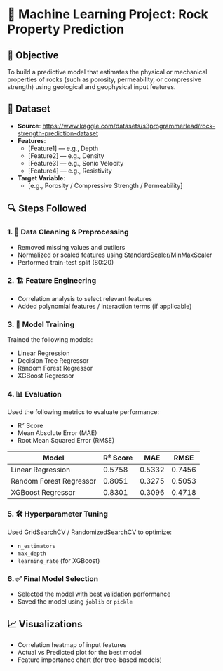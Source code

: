 # 🧪 Machine Learning Project: Rock Property Prediction

## 📍 Objective
To build a predictive model that estimates the physical or mechanical properties of rocks (such as porosity, permeability, or compressive strength) using geological and geophysical input features.

## 📂 Dataset
- **Source**: https://www.kaggle.com/datasets/s3programmerlead/rock-strength-prediction-dataset
- **Features**:
  - [Feature1] — e.g., Depth
  - [Feature2] — e.g., Density
  - [Feature3] — e.g., Sonic Velocity
  - [Feature4] — e.g., Resistivity
- **Target Variable**:
  - [e.g., Porosity / Compressive Strength / Permeability]

## 🔍 Steps Followed

### 1. 🧼 Data Cleaning & Preprocessing
- Removed missing values and outliers
- Normalized or scaled features using StandardScaler/MinMaxScaler
- Performed train-test split (80:20)

### 2. 🏗️ Feature Engineering
- Correlation analysis to select relevant features
- Added polynomial features / interaction terms (if applicable)

### 3. 🤖 Model Training
Trained the following models:
- Linear Regression
- Decision Tree Regressor
- Random Forest Regressor
- XGBoost Regressor

### 4. 📊 Evaluation
Used the following metrics to evaluate performance:
- R² Score
- Mean Absolute Error (MAE)
- Root Mean Squared Error (RMSE)

| Model                 | R² Score | MAE   | RMSE  |
|----------------------|----------|-------|-------|
| Linear Regression     | 0.5758     | 0.5332  | 0.7456  |
| Random Forest Regressor | 0.8051     | 0.3275  | 0.5053  |
| XGBoost Regressor     | 0.8301     | 0.3096  | 0.4718  |

### 5. 🛠️ Hyperparameter Tuning
Used GridSearchCV / RandomizedSearchCV to optimize:
- `n_estimators`
- `max_depth`
- `learning_rate` (for XGBoost)

### 6. ✅ Final Model Selection
- Selected the model with best validation performance
- Saved the model using `joblib` or `pickle`

## 📈 Visualizations
- Correlation heatmap of input features
- Actual vs Predicted plot for the best model
- Feature importance chart (for tree-based models)
